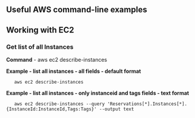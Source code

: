 
## Useful AWS command-line examples

## Working with EC2

### Get list of all Instances

**Command** - aws ec2 describe-instances

**Example - list all instances - all fields - default format**

```
   aws ec2 describe-instances
```

**Example - list all instances - only instanceid and tags fields - text format**

```
   aws ec2 describe-instances --query 'Reservations[*].Instances[*].{InstanceId:InstanceId,Tags:Tags}' --output text
```
